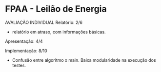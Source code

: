 # FPAA - Leilão de Energia

AVALIAÇÃO INDIVIDUAL
Relatório: 		2/6
- relatório em atraso, com informações básicas.

Apresentação:  4/4

Implementação: 8/10
- Confusão entre algoritmo x main. Baixa modularidade na execução dos testes.